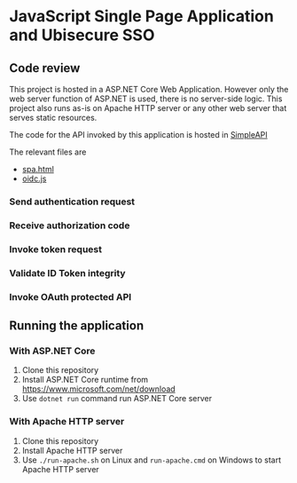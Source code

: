 # JavaScript Single Page Application and Ubisecure SSO

## Code review

This project is hosted in a ASP.NET Core Web Application.
However only the web server function of ASP.NET is used, there is no server-side logic. 
This project also runs as-is on Apache HTTP server or any other web server that serves static resources.

The code for the API invoked by this application is hosted in [SimpleAPI](../../../SimpleAPI)

The relevant files are

* [spa.html](wwwroot/spa.html)
* [oidc.js](wwwroot/js/oidc.js)

### Send authentication request

### Receive authorization code

### Invoke token request

### Validate ID Token integrity

### Invoke OAuth protected API

## Running the application

### With ASP.NET Core

1. Clone this repository
1. Install ASP.NET Core runtime from https://www.microsoft.com/net/download
1. Use `dotnet run` command run ASP.NET Core server

### With Apache HTTP server

1. Clone this repository
1. Install Apache HTTP server
1. Use `./run-apache.sh` on Linux and `run-apache.cmd` on Windows to start Apache HTTP server
